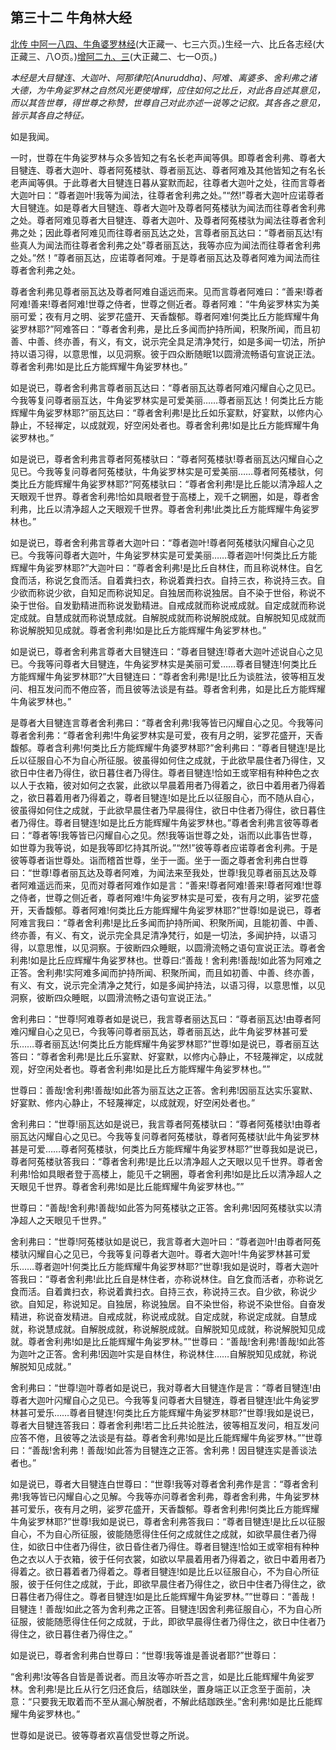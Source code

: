 ## 第三十二 牛角林大经

[北传 中阿一八四、牛角婆罗林经](https://github.com/gwsice/buddhism/blob/master/%E6%97%A9%E6%9C%9F/%E4%B8%AD%E9%98%BF%E5%90%AB%E7%BB%8F/48.md#niu-jiao-suo-luo-lin-jing)(大正藏一、七三六页。)生经一六、比丘各志经(大正藏三、八O页。)[增阿二九、三](https://github.com/gwsice/buddhism/blob/master/%E6%97%A9%E6%9C%9F/%E5%A2%9E%E4%B8%80%E9%98%BF%E5%90%AB%E7%BB%8F/29.md#3)(大正藏二、七一O页。)

*本经是大目犍连、大迦叶、阿那律陀(Anuruddha)、阿难、离婆多、舍利弗之诸大德，为牛角娑罗林之自然风光更使增辉，应住如何之比丘，对此各自述其意见，而以其告世尊，得世尊之称赞，世尊自己对此亦述一说等之记叙。其各各之意见，皆示其各自之特征。*

如是我闻。

一时，世尊在牛角娑罗林与众多皆知之有名长老声闻等俱。即尊者舍利弗、尊者大目犍连、尊者大迦叶、尊者阿菟楼驮、尊者丽瓦达、尊者阿难及其他皆知之有名长老声闻等俱。于此尊者大目犍连日暮从宴默而起，往尊者大迦叶之处，往而言尊者大迦叶曰：“尊者迦叶!我等为闻法，往尊者舍利弗之处。”“然!”尊者大迦叶应诺尊者大目犍连。如是尊者大目犍连、尊者大迦叶及尊者阿菟楼驮为闻法而往尊者舍利弗之处。尊者阿难见尊者大目犍连、尊者大迦叶、及尊者阿菟楼驮为闻法往尊者舍利弗之处；因此尊者阿难见而往尊者丽瓦达之处，言尊者丽瓦达曰：“尊者丽瓦达!有些真人为闻法而往尊者舍利弗之处”尊者丽瓦达，我等亦应为闻法而往尊者舍利弗之处。”然！”尊者丽瓦达，应诺尊者阿难。于是尊者丽瓦达及尊者阿难为闻法而往尊者舍利弗之处。

尊者舍利弗见尊者丽瓦达及尊者阿难自遥远而来。见而言尊者阿难曰：“善来!尊者阿难!善来!尊者阿难!世尊之侍者，世尊之侧近者。尊者阿难：“牛角娑罗林实为美丽可爱；夜有月之明、娑罗花盛开、天香馥郁。尊者阿难!何类比丘方能辉耀牛角娑罗林耶?”阿难答曰：“尊者舍利弗，是比丘多闻而护持所闻，积聚所闻，而且初善、中善、终亦善，有义，有文，说示完全具足清净梵行，如是多闻一切法，所护持以语习得，以意思惟，以见洞察。彼于四众断随眠1以圆滑流畅语句宣说正法。尊者舍利弗!如是比丘方能辉耀牛角娑罗林也。”

如是说已，尊者舍利弗言尊者丽瓦达曰：“尊者丽瓦达尊者阿难闪耀自心之见已。今我等复问尊者丽互达，牛角娑罗林实是可爱美丽……尊者丽瓦达！何类比丘方能辉耀牛角娑罗林耶?”丽瓦达曰：“尊者舍利弗!是比丘如乐宴默，好宴默，以修内心静止，不轻禅定，以成就观，好空闲处者也。尊者舍利弗!如是比丘方能辉耀牛角裟罗林也。”

如是说已，尊者舍利弗言尊者阿菟楼驮曰：“尊者阿菟楼驮!尊者丽瓦达闪耀自心之见已。今我等复问尊者阿菟楼驮，牛角娑罗林实是可爱美丽……尊者阿菟楼驮，何类比丘方能辉耀牛角娑罗林耶?”阿菟楼驮曰：“尊者舍利弗!是比丘能以清净超人之天眼观千世界。尊者舍利弗!恰如具眼者登于高楼上，观千之辋圈，如是，尊者舍利弗，比丘以清净超人之天眼观千世界。尊者舍利弗!此类比丘方能辉耀牛角娑罗林也。”

如是说已，尊者舍利弗言尊者大迦叶曰：“尊者迦叶!尊者阿菟楼驮闪耀自心之见已。今我等问尊者大迦叶，牛角娑罗林实是可爱美丽……尊者迦叶!何类比丘方能辉耀牛角娑罗林耶?”大迦叶曰：“尊者舍利弗!是比丘自林住，而且称说林住。自乞食而活，称说乞食而活。自着粪扫衣，称说着粪扫衣。自持三衣，称说持三衣。自少欲而称说少欲，自知足而称说知足。自独居而称说独居。自不染于世俗，称说不染于世俗。自发勤精进而称说发勤精进。自戒成就而称说戒成就。自定成就而称说定成就。自慧成就而称说慧成就。自解脱成就而称说解脱成就。自解脱知见成就而称说解脱知见成就。尊者舍利弗!如是比丘方能辉耀牛角娑罗林也。”

如是说已，尊者舍利弗言尊者大目犍连曰：“尊者目犍连!尊者大迦叶述说自心之见已。今我等问尊者大目犍连，牛角娑罗林实是美丽可爱……尊者目犍连!何类比丘方能辉耀牛角娑罗林耶?”大目犍连曰：“尊者舍利弗!是!比丘为谈胜法，彼等相互发问、相互发问而不倦应答，而且彼等法谈是有益。尊者舍利弗，如是比丘方能辉耀牛角裟罗林也。” 

是尊者大目犍连言尊者舍利弗曰：“尊者舍利弗!我等皆已闪耀自心之见。今我等问尊者舍利弗：“尊者舍利弗!牛角娑罗林实是可爱，夜有月之明，娑罗花盛开，天香馥郁。尊者含利弗!何类比丘方能辉耀牛角婆罗林耶?”舍利弗曰：“尊者目犍连!是比丘以征服自心不为自心所征服。彼虽得如何住之成就，于此欲早晨住者乃得住，又欲日中住者乃得住，欲日暮住者乃得住。尊者目犍连!恰如王或宰相有种种色之衣以人于衣箱，彼对如何之衣裳，此欲以早晨着用者乃得着之，欲日中着用者乃得着之，欲日暮着用者乃得着之，尊者目犍连!如是比丘以征服自心，而不随从自心，彼虽得如何住之成就，于此欲早晨住者乃早晨得住，欲日中住者乃得住，欲日暮住者乃得住。尊者目犍连!如是比丘方能辉耀牛角娑罗林也。”尊者舍利弗言彼等尊者曰：“尊者等!我等皆已闪耀自心之见。然!我等诣世尊之处，诣而以此事告世尊，如世尊为我等说，如是我等即忆持其所说。”“然!”彼等尊者应诺尊者舍利弗。于是彼等尊者诣世尊处。诣而稽首世尊，坐于一面。坐于一面之尊者舍利弗白世尊曰：“世尊!尊者丽瓦达及尊者阿难，为闻法来至我处，世尊!我见尊者丽瓦达及尊者阿难遥远而来，见而对尊者阿难作如是言：“善来!尊者阿难!善来!尊者阿难!世尊之侍者，世尊之侧近者，尊者阿难!牛角娑罗林实是可爱，夜有月之明，娑罗花盛开，天香馥郁。尊者阿难!何类比丘方能辉耀牛角娑罗林耶?”世尊!如是说已，尊者阿难言我曰：“尊者舍利弗!是比丘多闻而护持所闻、积聚所闻，且能初善、中善、终亦善，有义、有文，说示完全具足清净梵行，如是一切法，多闻护持，以语习得，以意思惟，以见洞察。于彼断四众睡眠，以圆滑流畅之语句宣说正法。尊者舍利弗!如是比丘应辉耀牛角娑罗林也。世尊曰:“善哉！舍利弗!善哉!如此答为阿难之正答。舍利弗!实阿难多闻而护持所闻、积聚所闻，而且如初善、中善、终亦善，有义、有文，说示完全清净之梵行，如是多闻护持法，以语习得，以意思惟，以见洞察，彼断四众睡眠，以圆滑流畅之语句宣说正法。”

舍利弗曰：“世尊!阿难尊者如是说已，我言尊者丽达瓦曰：“尊者丽瓦达!由尊者阿难闪耀自心之见已，今我等问尊者丽瓦达，尊者丽瓦达，此牛角娑罗林甚可爱乐……尊者丽瓦达!何类比丘方能辉耀牛角娑罗林耶?”世尊!如是说已，尊者丽互达答曰：“尊者舍利弗!是比丘乐宴默、好宴默，以修内心静止，不轻蔑禅定，以成就观，好空闲处者也。尊者舍利弗!如是比丘方能辉耀牛角娑罗林也。””

世尊曰：善哉!舍利弗!善哉!如此答为丽互达之正答。舍利弗!因丽互达实乐宴默、好宴默、修内心静止，不轻蔑禅定，以成就观，好空闲处者也。”

舍利弗曰：“世尊!丽瓦达如是说已，我言尊者阿菟楼驮曰：“尊者阿菟楼驮!由尊者丽瓦达闪耀自心之见已。今我等复问尊者阿菟楼驮，尊者阿菟楼驮!此牛角娑罗林甚是可爱……尊者阿菟楼驮，何类比丘方能辉耀牛角娑罗林耶?”世尊我如是说已，尊者阿菟楼驮答我曰：“尊者舍利弗!是比丘以清净超人之天眼以见千世界。尊者舍利弗!恰如具眼者登于高楼上，能见千之辋圈，尊者舍利弗!如是比丘以清净超人之天眼见千世界。尊者舍利弗!如是比丘能辉耀牛角娑罗林也。”” 

世尊曰：“善哉!舍利弗!善哉!如此答为阿菟楼驮之正答。舍利弗!因阿菟楼驮实以清净超人之天眼见千世界。”

舍利弗曰：“世尊!阿菟楼驮如是说已，我言尊者大迦叶曰：“尊者迦叶!由尊者阿菟楼驮闪耀自心之见已，今我等复问尊者大迦叶。尊者大迦叶!牛角娑罗林甚可爱乐……尊者迦叶!何类比丘方能辉耀牛角娑罗林耶?”世尊!我如是说时，尊者大迦叶答我曰：“尊者舍利弗!此比丘自是林住者，亦称说林住。自乞食而活者，亦称说乞食而活。自着粪扫衣，称说着粪扫衣。自持三衣，称说持三衣。自少欲，称说少欲。自知足，称说知足。自独居，称说独居。自不染世俗，称说不染世俗。自奋发精进，称说奋发精进。自戒成就，称说戒成就。自定成就，称说定成就。自慧成就，称说慧成就。自解脱成就，称说解脱成就。自解脱知见成就，称说解脱知见成就。尊者舍利弗!如是比丘能辉耀牛角娑罗林。””世尊曰：“善哉!舍利弗!善哉!如此答为迦叶之正答。舍利弗!因迦叶实是自林住，称说林住……自解脱知见成就，称说解脱知见成就。”

舍利弗曰：“世尊!迦叶尊者如是说已，我对尊者大目犍连作是言：“尊者目犍连!由尊者大迦叶闪耀自心之见已。今我等复问尊者大目犍连，尊者目犍连!此牛角娑罗林甚可爱乐……尊者目犍连!何类比丘方能辉耀牛角娑罗林耶?”世尊!我如是说已，尊者大目犍连答我曰：尊者舍利弗!若二比丘共论胜法，彼等相互发问，相互发问应答不倦，且彼等之法谈是有益。尊者舍利弗!如是比丘能辉耀牛角娑罗林。””世尊曰：“善哉!舍利弗！善哉!如此答为目犍连之正答。舍利弗！因目犍连实是善谈法者也。”

如是说已，尊者大目犍连白世尊曰：“世尊!我等对尊者舍利弗作是言：“尊者舍利弗!我等皆已闪耀自心之见解。今我等亦问尊者舍利弗，尊者舍利弗，牛角娑罗林甚可爱乐，夜有月之明，娑罗花盛开，天香馥郁。尊者舍利弗!何类比丘方能辉耀牛角娑罗林耶?”世尊!我如是说已，尊者舍利弗答我曰：“尊者目犍连!是比丘以征服自心，不为自心所征服，彼能随愿得住任何之成就住之成就，如欲早晨住者乃得住，如欲日中住者乃得住，欲日昏住者乃得住。尊者目犍连!恰如王或宰相有种种色之衣以人于衣箱，彼于任何衣裳，如欲以早晨着用者乃得着之，欲日中着用者乃得着之。欲日暮着者乃得着之。尊者目犍连!如是比丘以征服自心，不为自心所征服，彼于任何住之成就，于此，即欲早晨住者乃得住之，欲日中住者乃得住之，欲日暮住者乃得住之。尊者目犍连!如是比丘能辉耀牛角娑罗林。””世尊曰：“善哉！目犍连！善哉!如此之答为舍利弗之正答。目犍连!因舍利弗征服自心，不为自心所征服，彼能随愿得住任何之成就，于此，即欲早晨得住者乃得住之，欲日中住者乃得住之，欲日暮住者乃得住之。”

如是说已，尊者舍利弗白世尊曰：“世尊!我等谁是善说者耶?”世尊曰：

“舍利弗!汝等各自皆是善说者。而且汝等亦听吾之言，如是比丘能辉耀牛角娑罗林。舍利弗!是比丘从行乞归还食后，结跏趺坐，置身端正以正念至于面前，决意：“只要我无取着而不至从漏心解脱者，不解此结跏跌坐。”舍利弗!如是比丘能辉耀牛角娑罗林也。”

世尊如是说已。彼等尊者欢喜信受世尊之所说。 
